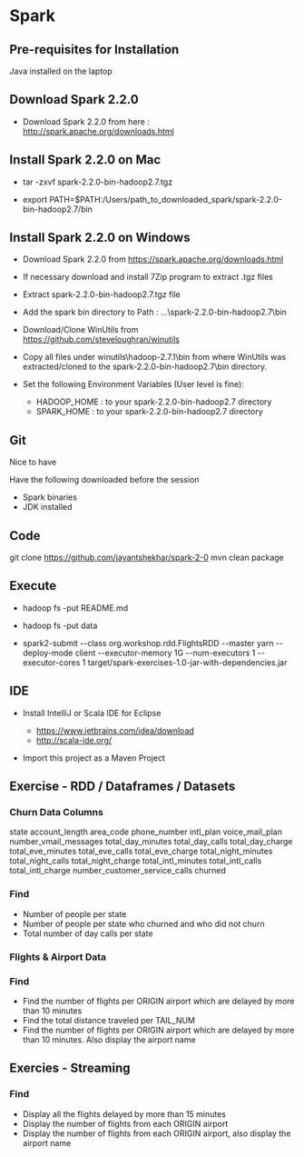 # Spark

## Pre-requisites for Installation

Java installed on the laptop

## Download Spark 2.2.0

- Download Spark 2.2.0 from here : http://spark.apache.org/downloads.html

## Install Spark 2.2.0 on Mac

- tar -zxvf spark-2.2.0-bin-hadoop2.7.tgz

- export PATH=$PATH:/Users/path_to_downloaded_spark/spark-2.2.0-bin-hadoop2.7/bin

## Install Spark 2.2.0 on Windows

- Download Spark 2.2.0 from https://spark.apache.org/downloads.html

- If necessary download and install 7Zip program to extract .tgz files
 
- Extract spark-2.2.0-bin-hadoop2.7.tgz file
 
- Add the spark bin directory to Path : ...\spark-2.2.0-bin-hadoop2.7\bin
 
- Download/Clone WinUtils from https://github.com/steveloughran/winutils
 
- Copy all files under winutils\hadoop-2.7.1\bin from where WinUtils was extracted/cloned to the spark-2.2.0-bin-hadoop2.7\bin directory.
 
- Set the following Environment Variables (User level is fine):
  - HADOOP_HOME : to your spark-2.2.0-bin-hadoop2.7 directory
  - SPARK_HOME : to your spark-2.2.0-bin-hadoop2.7 directory
  
## Git

Nice to have

[IMPORTANT]: Downloads
Have the following downloaded before the session
* Spark binaries
* JDK installed

## Code

git clone https://github.com/jayantshekhar/spark-2-0
mvn clean package

## Execute

- hadoop fs -put README.md
- hadoop fs -put data

- spark2-submit --class org.workshop.rdd.FlightsRDD --master yarn --deploy-mode client --executor-memory 1G  --num-executors 1 --executor-cores 1 target/spark-exercises-1.0-jar-with-dependencies.jar

## IDE

- Install IntelliJ or Scala IDE for Eclipse
  - https://www.jetbrains.com/idea/download
  - http://scala-ide.org/
  
- Import this project as a Maven Project

## Exercise - RDD / Dataframes / Datasets

### Churn Data Columns

state	account_length	area_code	phone_number	intl_plan	voice_mail_plan	number_vmail_messages	total_day_minutes	total_day_calls	total_day_charge	total_eve_minutes	total_eve_calls	total_eve_charge	total_night_minutes	total_night_calls	total_night_charge	total_intl_minutes	total_intl_calls	total_intl_charge	number_customer_service_calls	churned

### Find

- Number of people per state
- Number of people per state who churned and who did not churn
- Total number of day calls per state

### Flights & Airport Data

### Find

- Find the number of flights per ORIGIN airport which are delayed by more than 10 minutes
- Find the total distance traveled per TAIL_NUM
- Find the number of flights per ORIGIN airport which are delayed by more than 10 minutes. Also display the airport name

## Exercies - Streaming

### Find

- Display all the flights delayed by more than 15 minutes
- Display the number of flights from each ORIGIN airport
- Display the number of flights from each ORIGIN airport, also display the airport name






